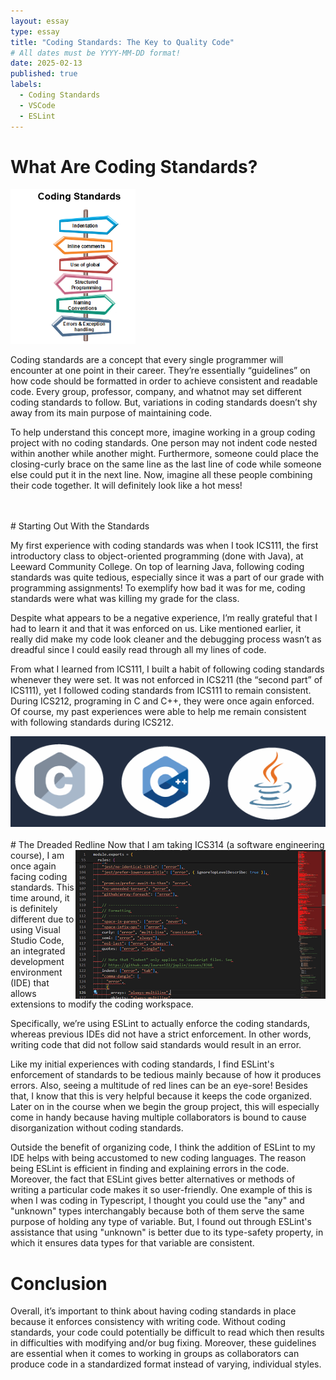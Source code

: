 ```yaml
---
layout: essay
type: essay
title: "Coding Standards: The Key to Quality Code"
# All dates must be YYYY-MM-DD format!
date: 2025-02-13
published: true
labels:
  - Coding Standards
  - VSCode
  - ESLint
---
```



# What Are Coding Standards?
<img width="200px" class="rounded float-start pe-4" src="../img/coding-standards/software-engineering-coding2.png">

Coding standards are a concept that every single programmer will encounter at one point in their career. They’re essentially “guidelines” on how code should be formatted in order to achieve consistent and readable code. Every group, professor, company, and whatnot may set different coding standards to follow. But, variations in coding standards doesn’t shy away from its main purpose of maintaining code.

To help understand this concept more, imagine working in a group coding project with no coding standards. One person may not indent code nested within another while another might. Furthermore, someone could place the closing-curly brace on the same line as the last line of code while someone else could put it in the next line. Now, imagine all these people combining their code together. It will definitely look like a hot mess! 

<br>
<br>
# Starting Out With the Standards

My first experience with coding standards was when I took ICS111, the first introductory class to object-oriented programming (done with Java), at Leeward Community College. On top of learning Java, following coding standards was quite tedious, especially since it was a part of our grade with programming assignments! To exemplify how bad it was for me, coding standards were what was killing my grade for the class. 

Despite what appears to be a negative experience, I’m really grateful that I had to learn it and that it was enforced on us. Like mentioned earlier, it really did make my code look cleaner and the debugging process wasn’t as dreadful since I could easily read through all my lines of code.

From what I learned from ICS111, I built a habit of following coding standards whenever they were set. It was not enforced in ICS211 (the “second part” of ICS111), yet I followed coding standards from ICS111 to remain consistent. During ICS212, programing in C and C++, they were once again enforced. Of course, my past experiences were able to help me remain consistent with following standards during ICS212. 

<div class="text-center p-4">
  <img class="img-fluid" src="../img/coding-standards/codinglanguages.png">
</div>

<br>
# The Dreaded Redline
<img align="right" width="400px" src="../img/coding-standards/redlinescopy.png">
Now that I am taking ICS314 (a software engineering course), I am once again facing coding standards. This time around, it is definitely different due to using Visual Studio Code, an integrated development environment (IDE) that allows extensions to modify the coding workspace. 

Specifically, we’re using ESLint to actually enforce the coding standards, whereas previous IDEs did not have a strict enforcement. In other words, writing code that did not follow said standards would result in an error. 

Like my initial experiences with coding standards, I find ESLint's enforcement of standards to be tedious mainly because of how it produces errors. Also, seeing a multitude of red lines can be an eye-sore! Besides that, I know that this is very helpful because it keeps the code organized. Later on in the course when we begin the group project, this will especially come in handy because having multiple collaborators is bound to cause disorganization without coding standards.

Outside the benefit of organizing code, I think the addition of ESLint to my IDE helps with being accustomed to new coding languages. The reason being ESLint is efficient in finding and explaining errors in the code. Moreover, the fact that ESLint gives better alternatives or methods of writing a particular code makes it so user-friendly. One example of this is when I was coding in Typescript, I thought you could use the "any" and "unknown" types interchangably because both of them serve the same purpose of holding any type of variable. But, I found out through ESLint's assistance that using "unknown" is better due to its type-safety property, in which it ensures data types for that variable are consistent.
<br>

# Conclusion

Overall, it’s important to think about having coding standards in place because it enforces consistency with writing code. Without coding standards, your code could potentially be difficult to read which then results in difficulties with modifying and/or bug fixing. Moreover, these guidelines are essential when it comes to working in groups as collaborators can produce code in a standardized format instead of varying, individual styles.
